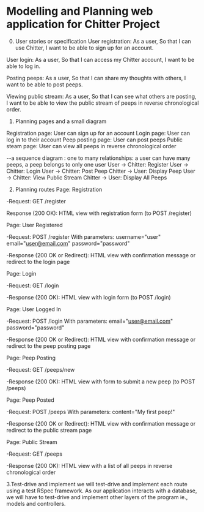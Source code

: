 # Modelling and Planning web application for Chitter Project

0. User stories or specification
User registration:
As a user,
So that I can use Chitter,
I want to be able to sign up for an account.

User login:
As a user,
So that I can access my Chitter account,
I want to be able to log in.

Posting peeps:
As a user,
So that I can share my thoughts with others,
I want to be able to post peeps.

Viewing public stream:
As a user,
So that I can see what others are posting,
I want to be able to view the public stream of peeps in reverse chronological order.

1. Planning pages and a small diagram

Registration page: User can sign up for an account
Login page: User can log in to their account
Peep posting page: User can post peeps
Public steam page: User can view all peeps in reverse chronological order

--a sequence diagram
: one to many relationships: a user can have many peeps, a peep belongs to only one user
User -> Chitter: Register
User -> Chitter: Login
User -> Chitter: Post Peep
Chitter -> User: Display Peep
User -> Chitter: View Public Stream
Chitter -> User: Display All Peeps

2. Planning routes
Page: Registration

-Request:
GET /register

Response (200 OK):
HTML view with registration form (to POST /register)

Page: User Registered

-Request:
POST /register
With parameters:
  username="user"
  email="user@email.com"
  password="password"

-Response (200 OK or Redirect):
HTML view with confirmation message or redirect to the login page

Page: Login

-Request:
GET /login

-Response (200 OK):
HTML view with login form (to POST /login)

Page: User Logged In

-Request:
POST /login
With parameters:
  email="user@email.com"
  password="password"

-Response (200 OK or Redirect):
HTML view with confirmation message or redirect to the peep posting page

Page: Peep Posting

-Request:
GET /peeps/new

-Response (200 OK):
HTML view with form to submit a new peep (to POST /peeps)

Page: Peep Posted

-Request:
POST /peeps
With parameters:
  content="My first peep!"

-Response (200 OK or Redirect):
HTML view with confirmation message or redirect to the public stream page

Page: Public Stream

-Request:
GET /peeps

-Response (200 OK):
HTML view with a list of all peeps in reverse chronological order

3.Test-drive and implement
we will test-drive and implement each route using a test RSpec framework. As our application interacts with a database, we will have to test-drive and implement other layers of the program ie., models and controllers.
